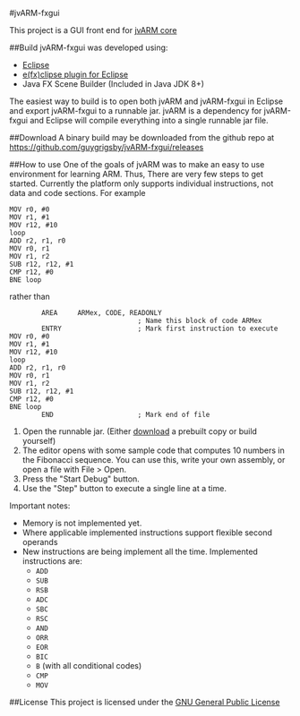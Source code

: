#jvARM-fxgui

This project is a GUI front end for [jvARM core](https://github.com/guygrigsby/jvARM)

##Build
jvARM-fxgui was developed using:
* [Eclipse](https://eclipse.org/) 
* [e(fx)clipse plugin for Eclipse](https://www.eclipse.org/efxclipse/index.html)
* Java FX Scene Builder (Included in Java JDK 8+)

The easiest way to build is to open both jvARM and jvARM-fxgui in Eclipse and export jvARM-fxgui to a runnable jar. jvARM is a dependency for jvARM-fxgui and Eclipse will compile everything into a single runnable jar file.

##Download
A binary build may be downloaded from the github repo at https://github.com/guygrigsby/jvARM-fxgui/releases

##How to use
One of the goals of jvARM was to make an easy to use environment for learning ARM. Thus, There are very few steps to get started. Currently the platform only supports individual instructions, not data and code sections. For example
```assembly
MOV r0, #0
MOV r1, #1
MOV r12, #10
loop
ADD r2, r1, r0
MOV r0, r1
MOV r1, r2
SUB r12, r12, #1
CMP r12, #0
BNE loop
```
rather than
```assembly
        AREA     ARMex, CODE, READONLY
                                ; Name this block of code ARMex
        ENTRY                   ; Mark first instruction to execute
MOV r0, #0
MOV r1, #1
MOV r12, #10
loop
ADD r2, r1, r0
MOV r0, r1
MOV r1, r2
SUB r12, r12, #1
CMP r12, #0
BNE loop
        END                     ; Mark end of file
```
1. Open the runnable jar. (Either [download](https://github.com/guygrigsby/jvARM-fxgui/releases) a prebuilt copy or build yourself)
2. The editor opens with some sample code that computes 10 numbers in the Fibonacci sequence. You can use this, write your own assembly, or open a file with File > Open.
3. Press the "Start Debug" button.
4. Use the "Step" button to execute a single line at a time. 

Important notes:
* Memory is not implemented yet.
* Where applicable implemented instructions support flexible second operands
* New instructions are being implement all the time. Implemented instructions are:
  * `ADD`
  * `SUB`
  * `RSB`
  * `ADC`
  * `SBC`
  * `RSC`
  * `AND`
  * `ORR`
  * `EOR`
  * `BIC`
  * `B` (with all conditional codes)
  * `CMP`
  * `MOV`

##License
This project is licensed under the [GNU General Public License](https://www.gnu.org/copyleft/gpl.html)
